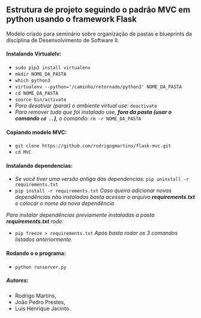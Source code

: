 ## Estrutura de projeto seguindo o padrão MVC em python usando o framework Flask
Modelo criado para seminário sobre organização de pastas e blueprints da disciplina de Desenvolvimento de Software II.

#### Instalando Virtualelv:
- `sudo pip3 install virtualenv`
- `mkdir NOME_DA_PASTA`
- `which python3`
- `virtualenv --python='/caminho/retornado/python3' NOME_DA_PASTA`
- `cd NOME_DA_PASTA`
- `source bin/activate`
- *Para desativar (parar) o ambiente virtual use:* `deactivate`
- *Para remover tudo que foi instalado use, **fora da pasta (usar o comando `cd ..`)**, o comando:* `rm -r NOME_DA_PASTA`
#### Copiando modelo MVC:
- `git clone https://github.com/rodrigogmartins/flask-mvc.git`
- `cd MVC`
#### Instalando dependencias:
- *Se você tiver uma versão antiga das dependencias:* `pip uninstall -r requirements.txt`
- `pip install -r requirements.txt`
*Caso queira adicionar novas dependências não instaladas basta acessar o arquivo **requirements.txt** e colocar o nome da nova dependência*

*Para instalar dependências previamente instaladas a pasta **requirements.txt** rode:*
- `pip freeze > requirements.txt`
*Após basta rodar os 3 comandos listados anteriormente.*
#### Rodando o o programa:
- `python runserver.py`

##### Autores:
- Rodrigo Martins,
- João Pedro Prestes,
- Luis Henrique Jacinto.
